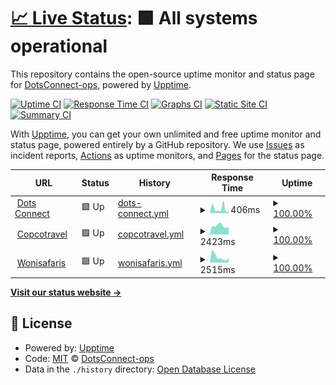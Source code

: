 # [📈 Live Status](https://DotsConnect-ops.github.io/uptime): <!--live status--> **🟩 All systems operational**

This repository contains the open-source uptime monitor and status page for [DotsConnect-ops](https://DotsConnect-ops.github.io/uptime), powered by [Upptime](https://github.com/upptime/upptime).

[![Uptime CI](https://github.com/DotsConnect-ops/uptime/workflows/Uptime%20CI/badge.svg)](https://github.com/upptime/upptime/actions?query=workflow%3A%22Uptime+CI%22)
[![Response Time CI](https://github.com/DotsConnect-ops/uptime/workflows/Response%20Time%20CI/badge.svg)](https://github.com/upptime/upptime/actions?query=workflow%3A%22Response+Time+CI%22)
[![Graphs CI](https://github.com/DotsConnect-ops/uptime/workflows/Graphs%20CI/badge.svg)](https://github.com/upptime/upptime/actions?query=workflow%3A%22Graphs+CI%22)
[![Static Site CI](https://github.com/DotsConnect-ops/uptime/workflows/Static%20Site%20CI/badge.svg)](https://github.com/upptime/upptime/actions?query=workflow%3A%22Static+Site+CI%22)
[![Summary CI](https://github.com/DotsConnect-ops/uptime/workflows/Summary%20CI/badge.svg)](https://github.com/upptime/upptime/actions?query=workflow%3A%22Summary+CI%22)

With [Upptime](https://upptime.js.org), you can get your own unlimited and free uptime monitor and status page, powered entirely by a GitHub repository. We use [Issues](https://github.com/DotsConnect-ops/uptime/issues) as incident reports, [Actions](https://github.com/DotsConnect-ops/uptime/actions) as uptime monitors, and [Pages](https://DotsConnect-ops.github.io/uptime) for the status page.

<!--start: status pages-->
<!-- This summary is generated by Upptime (https://github.com/upptime/upptime) -->
<!-- Do not edit this manually, your changes will be overwritten -->
<!-- prettier-ignore -->
| URL | Status | History | Response Time | Uptime |
| --- | ------ | ------- | ------------- | ------ |
| <img alt="" src="https://www.dotsconnect.be/favicon.ico" height="13"> [Dots Connect](https://www.dotsconnect.be) | 🟩 Up | [dots-connect.yml](https://github.com/DotsConnect-ops/uptime/commits/HEAD/history/dots-connect.yml) | <details><summary><img alt="Response time graph" src="./graphs/dots-connect/response-time-week.png" height="20"> 406ms</summary><br><a href="https://DotsConnect-ops.github.io/uptime/history/dots-connect"><img alt="Response time 691" src="https://img.shields.io/endpoint?url=https%3A%2F%2Fraw.githubusercontent.com%2FDotsConnect-ops%2Fuptime%2FHEAD%2Fapi%2Fdots-connect%2Fresponse-time.json"></a><br><a href="https://DotsConnect-ops.github.io/uptime/history/dots-connect"><img alt="24-hour response time 157" src="https://img.shields.io/endpoint?url=https%3A%2F%2Fraw.githubusercontent.com%2FDotsConnect-ops%2Fuptime%2FHEAD%2Fapi%2Fdots-connect%2Fresponse-time-day.json"></a><br><a href="https://DotsConnect-ops.github.io/uptime/history/dots-connect"><img alt="7-day response time 406" src="https://img.shields.io/endpoint?url=https%3A%2F%2Fraw.githubusercontent.com%2FDotsConnect-ops%2Fuptime%2FHEAD%2Fapi%2Fdots-connect%2Fresponse-time-week.json"></a><br><a href="https://DotsConnect-ops.github.io/uptime/history/dots-connect"><img alt="30-day response time 473" src="https://img.shields.io/endpoint?url=https%3A%2F%2Fraw.githubusercontent.com%2FDotsConnect-ops%2Fuptime%2FHEAD%2Fapi%2Fdots-connect%2Fresponse-time-month.json"></a><br><a href="https://DotsConnect-ops.github.io/uptime/history/dots-connect"><img alt="1-year response time 691" src="https://img.shields.io/endpoint?url=https%3A%2F%2Fraw.githubusercontent.com%2FDotsConnect-ops%2Fuptime%2FHEAD%2Fapi%2Fdots-connect%2Fresponse-time-year.json"></a></details> | <details><summary><a href="https://DotsConnect-ops.github.io/uptime/history/dots-connect">100.00%</a></summary><a href="https://DotsConnect-ops.github.io/uptime/history/dots-connect"><img alt="All-time uptime 100.00%" src="https://img.shields.io/endpoint?url=https%3A%2F%2Fraw.githubusercontent.com%2FDotsConnect-ops%2Fuptime%2FHEAD%2Fapi%2Fdots-connect%2Fuptime.json"></a><br><a href="https://DotsConnect-ops.github.io/uptime/history/dots-connect"><img alt="24-hour uptime 100.00%" src="https://img.shields.io/endpoint?url=https%3A%2F%2Fraw.githubusercontent.com%2FDotsConnect-ops%2Fuptime%2FHEAD%2Fapi%2Fdots-connect%2Fuptime-day.json"></a><br><a href="https://DotsConnect-ops.github.io/uptime/history/dots-connect"><img alt="7-day uptime 100.00%" src="https://img.shields.io/endpoint?url=https%3A%2F%2Fraw.githubusercontent.com%2FDotsConnect-ops%2Fuptime%2FHEAD%2Fapi%2Fdots-connect%2Fuptime-week.json"></a><br><a href="https://DotsConnect-ops.github.io/uptime/history/dots-connect"><img alt="30-day uptime 100.00%" src="https://img.shields.io/endpoint?url=https%3A%2F%2Fraw.githubusercontent.com%2FDotsConnect-ops%2Fuptime%2FHEAD%2Fapi%2Fdots-connect%2Fuptime-month.json"></a><br><a href="https://DotsConnect-ops.github.io/uptime/history/dots-connect"><img alt="1-year uptime 100.00%" src="https://img.shields.io/endpoint?url=https%3A%2F%2Fraw.githubusercontent.com%2FDotsConnect-ops%2Fuptime%2FHEAD%2Fapi%2Fdots-connect%2Fuptime-year.json"></a></details>
| <img alt="" src="https://www.copcotravel.be/favicon.ico" height="13"> [Copcotravel](https://www.copcotravel.be) | 🟩 Up | [copcotravel.yml](https://github.com/DotsConnect-ops/uptime/commits/HEAD/history/copcotravel.yml) | <details><summary><img alt="Response time graph" src="./graphs/copcotravel/response-time-week.png" height="20"> 2423ms</summary><br><a href="https://DotsConnect-ops.github.io/uptime/history/copcotravel"><img alt="Response time 2151" src="https://img.shields.io/endpoint?url=https%3A%2F%2Fraw.githubusercontent.com%2FDotsConnect-ops%2Fuptime%2FHEAD%2Fapi%2Fcopcotravel%2Fresponse-time.json"></a><br><a href="https://DotsConnect-ops.github.io/uptime/history/copcotravel"><img alt="24-hour response time 2965" src="https://img.shields.io/endpoint?url=https%3A%2F%2Fraw.githubusercontent.com%2FDotsConnect-ops%2Fuptime%2FHEAD%2Fapi%2Fcopcotravel%2Fresponse-time-day.json"></a><br><a href="https://DotsConnect-ops.github.io/uptime/history/copcotravel"><img alt="7-day response time 2423" src="https://img.shields.io/endpoint?url=https%3A%2F%2Fraw.githubusercontent.com%2FDotsConnect-ops%2Fuptime%2FHEAD%2Fapi%2Fcopcotravel%2Fresponse-time-week.json"></a><br><a href="https://DotsConnect-ops.github.io/uptime/history/copcotravel"><img alt="30-day response time 2141" src="https://img.shields.io/endpoint?url=https%3A%2F%2Fraw.githubusercontent.com%2FDotsConnect-ops%2Fuptime%2FHEAD%2Fapi%2Fcopcotravel%2Fresponse-time-month.json"></a><br><a href="https://DotsConnect-ops.github.io/uptime/history/copcotravel"><img alt="1-year response time 2151" src="https://img.shields.io/endpoint?url=https%3A%2F%2Fraw.githubusercontent.com%2FDotsConnect-ops%2Fuptime%2FHEAD%2Fapi%2Fcopcotravel%2Fresponse-time-year.json"></a></details> | <details><summary><a href="https://DotsConnect-ops.github.io/uptime/history/copcotravel">100.00%</a></summary><a href="https://DotsConnect-ops.github.io/uptime/history/copcotravel"><img alt="All-time uptime 100.00%" src="https://img.shields.io/endpoint?url=https%3A%2F%2Fraw.githubusercontent.com%2FDotsConnect-ops%2Fuptime%2FHEAD%2Fapi%2Fcopcotravel%2Fuptime.json"></a><br><a href="https://DotsConnect-ops.github.io/uptime/history/copcotravel"><img alt="24-hour uptime 100.00%" src="https://img.shields.io/endpoint?url=https%3A%2F%2Fraw.githubusercontent.com%2FDotsConnect-ops%2Fuptime%2FHEAD%2Fapi%2Fcopcotravel%2Fuptime-day.json"></a><br><a href="https://DotsConnect-ops.github.io/uptime/history/copcotravel"><img alt="7-day uptime 100.00%" src="https://img.shields.io/endpoint?url=https%3A%2F%2Fraw.githubusercontent.com%2FDotsConnect-ops%2Fuptime%2FHEAD%2Fapi%2Fcopcotravel%2Fuptime-week.json"></a><br><a href="https://DotsConnect-ops.github.io/uptime/history/copcotravel"><img alt="30-day uptime 100.00%" src="https://img.shields.io/endpoint?url=https%3A%2F%2Fraw.githubusercontent.com%2FDotsConnect-ops%2Fuptime%2FHEAD%2Fapi%2Fcopcotravel%2Fuptime-month.json"></a><br><a href="https://DotsConnect-ops.github.io/uptime/history/copcotravel"><img alt="1-year uptime 100.00%" src="https://img.shields.io/endpoint?url=https%3A%2F%2Fraw.githubusercontent.com%2FDotsConnect-ops%2Fuptime%2FHEAD%2Fapi%2Fcopcotravel%2Fuptime-year.json"></a></details>
| <img alt="" src="https://www.wonisafaris.be/favicon.ico" height="13"> [Wonisafaris](https://www.wonisafaris.be) | 🟩 Up | [wonisafaris.yml](https://github.com/DotsConnect-ops/uptime/commits/HEAD/history/wonisafaris.yml) | <details><summary><img alt="Response time graph" src="./graphs/wonisafaris/response-time-week.png" height="20"> 2515ms</summary><br><a href="https://DotsConnect-ops.github.io/uptime/history/wonisafaris"><img alt="Response time 1688" src="https://img.shields.io/endpoint?url=https%3A%2F%2Fraw.githubusercontent.com%2FDotsConnect-ops%2Fuptime%2FHEAD%2Fapi%2Fwonisafaris%2Fresponse-time.json"></a><br><a href="https://DotsConnect-ops.github.io/uptime/history/wonisafaris"><img alt="24-hour response time 2214" src="https://img.shields.io/endpoint?url=https%3A%2F%2Fraw.githubusercontent.com%2FDotsConnect-ops%2Fuptime%2FHEAD%2Fapi%2Fwonisafaris%2Fresponse-time-day.json"></a><br><a href="https://DotsConnect-ops.github.io/uptime/history/wonisafaris"><img alt="7-day response time 2515" src="https://img.shields.io/endpoint?url=https%3A%2F%2Fraw.githubusercontent.com%2FDotsConnect-ops%2Fuptime%2FHEAD%2Fapi%2Fwonisafaris%2Fresponse-time-week.json"></a><br><a href="https://DotsConnect-ops.github.io/uptime/history/wonisafaris"><img alt="30-day response time 2786" src="https://img.shields.io/endpoint?url=https%3A%2F%2Fraw.githubusercontent.com%2FDotsConnect-ops%2Fuptime%2FHEAD%2Fapi%2Fwonisafaris%2Fresponse-time-month.json"></a><br><a href="https://DotsConnect-ops.github.io/uptime/history/wonisafaris"><img alt="1-year response time 1688" src="https://img.shields.io/endpoint?url=https%3A%2F%2Fraw.githubusercontent.com%2FDotsConnect-ops%2Fuptime%2FHEAD%2Fapi%2Fwonisafaris%2Fresponse-time-year.json"></a></details> | <details><summary><a href="https://DotsConnect-ops.github.io/uptime/history/wonisafaris">100.00%</a></summary><a href="https://DotsConnect-ops.github.io/uptime/history/wonisafaris"><img alt="All-time uptime 100.00%" src="https://img.shields.io/endpoint?url=https%3A%2F%2Fraw.githubusercontent.com%2FDotsConnect-ops%2Fuptime%2FHEAD%2Fapi%2Fwonisafaris%2Fuptime.json"></a><br><a href="https://DotsConnect-ops.github.io/uptime/history/wonisafaris"><img alt="24-hour uptime 100.00%" src="https://img.shields.io/endpoint?url=https%3A%2F%2Fraw.githubusercontent.com%2FDotsConnect-ops%2Fuptime%2FHEAD%2Fapi%2Fwonisafaris%2Fuptime-day.json"></a><br><a href="https://DotsConnect-ops.github.io/uptime/history/wonisafaris"><img alt="7-day uptime 100.00%" src="https://img.shields.io/endpoint?url=https%3A%2F%2Fraw.githubusercontent.com%2FDotsConnect-ops%2Fuptime%2FHEAD%2Fapi%2Fwonisafaris%2Fuptime-week.json"></a><br><a href="https://DotsConnect-ops.github.io/uptime/history/wonisafaris"><img alt="30-day uptime 100.00%" src="https://img.shields.io/endpoint?url=https%3A%2F%2Fraw.githubusercontent.com%2FDotsConnect-ops%2Fuptime%2FHEAD%2Fapi%2Fwonisafaris%2Fuptime-month.json"></a><br><a href="https://DotsConnect-ops.github.io/uptime/history/wonisafaris"><img alt="1-year uptime 100.00%" src="https://img.shields.io/endpoint?url=https%3A%2F%2Fraw.githubusercontent.com%2FDotsConnect-ops%2Fuptime%2FHEAD%2Fapi%2Fwonisafaris%2Fuptime-year.json"></a></details>

<!--end: status pages-->

[**Visit our status website →**](https://DotsConnect-ops.github.io/uptime)

## 📄 License

- Powered by: [Upptime](https://github.com/upptime/upptime)
- Code: [MIT](./LICENSE) © [DotsConnect-ops](https://DotsConnect-ops.github.io/uptime)
- Data in the `./history` directory: [Open Database License](https://opendatacommons.org/licenses/odbl/1-0/)
